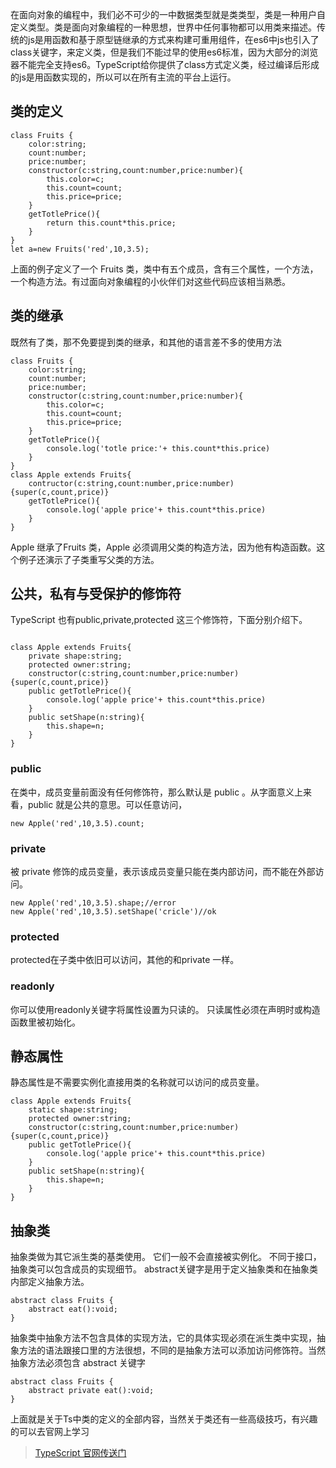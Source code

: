 在面向对象的编程中，我们必不可少的一中数据类型就是类类型，类是一种用户自定义类型。类是面向对象编程的一种思想，世界中任何事物都可以用类来描述。传统的js是用函数和基于原型链继承的方式来构建可重用组件，在es6中js也引入了class关键字，来定义类，但是我们不能过早的使用es6标准，因为大部分的浏览器不能完全支持es6。TypeScript给你提供了class方式定义类，经过编译后形成的js是用函数实现的，所以可以在所有主流的平台上运行。

## 类的定义

<pre><code class='syntax brush-java'>class Fruits {
	color:string;
	count:number;
	price:number;
	constructor(c:string,count:number,price:number){
		this.color=c;
		this.count=count;
		this.price=price;
	}
	getTotlePrice(){
		return this.count*this.price;
	}
}
let a=new Fruits('red',10,3.5);
</code></pre>

上面的例子定义了一个 Fruits 类，类中有五个成员，含有三个属性，一个方法，一个构造方法。有过面向对象编程的小伙伴们对这些代码应该相当熟悉。

## 类的继承

既然有了类，那不免要提到类的继承，和其他的语言差不多的使用方法

<pre><code class='syntax brush-java'>class Fruits {
	color:string;
	count:number;
	price:number;
	constructor(c:string,count:number,price:number){
		this.color=c;
		this.count=count;
		this.price=price;
	}
	getTotlePrice(){
		console.log('totle price:'+ this.count*this.price)
	}
}
class Apple extends Fruits{
	contructor(c:string,count:number,price:number){super(c,count,price)}
	getTotlePrice(){
		console.log('apple price'+ this.count*this.price)
	}
}
</code></pre>

Apple 继承了Fruits 类，Apple 必须调用父类的构造方法，因为他有构造函数。这个例子还演示了子类重写父类的方法。

## 公共，私有与受保护的修饰符

TypeScript 也有public,private,protected 这三个修饰符，下面分别介绍下。

<pre><code class='syntax brush-java'>
class Apple extends Fruits{
	private shape:string;
	protected owner:string;
	constructor(c:string,count:number,price:number){super(c,count,price)}
	public getTotlePrice(){
		console.log('apple price'+ this.count*this.price)
	}
	public setShape(n:string){
		this.shape=n;
	}
}
</code></pre>

### public

在类中，成员变量前面没有任何修饰符，那么默认是 public 。从字面意义上来看，public 就是公共的意思。可以任意访问，

<pre><code class='syntax brush-java'>new Apple('red',10,3.5).count;
</code></pre>

### private

被 private 修饰的成员变量，表示该成员变量只能在类内部访问，而不能在外部访问。

<pre><code class='syntax brush-java'>new Apple('red',10,3.5).shape;//error
new Apple('red',10,3.5).setShape('cricle')//ok
</code></pre>

### protected

protected在子类中依旧可以访问，其他的和private 一样。

### readonly

你可以使用readonly关键字将属性设置为只读的。 只读属性必须在声明时或构造函数里被初始化。

## 静态属性

静态属性是不需要实例化直接用类的名称就可以访问的成员变量。

<pre><code class='syntax brush-java'>class Apple extends Fruits{
	static shape:string;
	protected owner:string;
	constructor(c:string,count:number,price:number){super(c,count,price)}
	public getTotlePrice(){
		console.log('apple price'+ this.count*this.price)
	}
	public setShape(n:string){
		this.shape=n;
	}
}
</code></pre>

## 抽象类

抽象类做为其它派生类的基类使用。 它们一般不会直接被实例化。 不同于接口，抽象类可以包含成员的实现细节。 abstract关键字是用于定义抽象类和在抽象类内部定义抽象方法。

<pre><code class='syntax brush-java'>abstract class Fruits {
	abstract eat():void;
}
</code></pre>

抽象类中抽象方法不包含具体的实现方法，它的具体实现必须在派生类中实现，抽象方法的语法跟接口里的方法很想，不同的是抽象方法可以添加访问修饰符。当然抽象方法必须包含 abstract 关键字


<pre><code class='syntax brush-java'>abstract class Fruits {
	abstract private eat():void;
}
</code></pre>

上面就是关于Ts中类的定义的全部内容，当然关于类还有一些高级技巧，有兴趣的可以去官网上学习

>[TypeScript 官网传送门](http://www.typescriptlang.org/)


























